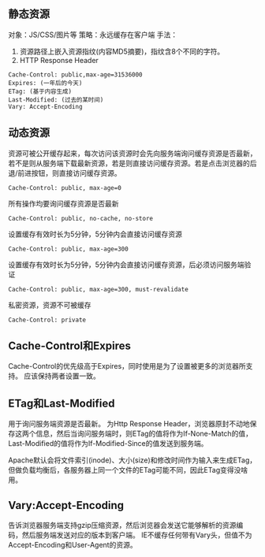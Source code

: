 ## 静态资源
对象：JS/CSS/图片等
策略：永远缓存在客户端
手法：
1. 资源路径上嵌入资源指纹(内容MD5摘要)，指纹含8个不同的字符。
2. HTTP Response Header
```
Cache-Control: public,max-age=31536000
Expires: (一年后的今天)
ETag: (基于内容生成)
Last-Modified: (过去的某时间)
Vary: Accept-Encoding
```

## 动态资源
资源可被公开缓存起来，每次访问该资源时会先向服务端询问缓存资源是否最新，若不是则从服务端下载最新资源，若是则直接访问缓存资源。若是点击浏览器的后退/前进按钮，则直接访问缓存资源。
```
Cache-Control: public, max-age=0
```

所有操作均要询问缓存资源是否最新
```
Cache-Control: public, no-cache, no-store
```

设置缓存有效时长为5分钟，5分钟内会直接访问缓存资源
```
Cache-Control: public, max-age=300
```

设置缓存有效时长为5分钟，5分钟内会直接访问缓存资源，后必须访问服务端验证
```
Cache-Control: public, max-age=300, must-revalidate
```

私密资源，资源不可被缓存
```
Cache-Control: private
```

## Cache-Control和Expires
Cache-Control的优先级高于Expires，同时使用是为了设置被更多的浏览器所支持。
应该保持两者设置一致。

## ETag和Last-Modified
用于询问服务端资源是否最新。
为Http Response Header，浏览器原封不动地保存这两个信息，然后当询问服务端时，则ETag的值将作为If-None-Match的值，Last-Modified的值将作为If-Modified-Since的值发送到服务端。

Apache默认会将文件索引(inode)、大小(size)和修改时间作为输入来生成ETag，但做负载均衡后，各服务器上同一个文件的ETag可能不同，因此ETag变得没啥用。

## Vary:Accept-Encoding
告诉浏览器服务端支持gzip压缩资源，然后浏览器会发送它能够解析的资源编码，然后服务端发送对应的版本到客户端。
IE不缓存任何带有Vary头，但值不为Accept-Encoding和User-Agent的资源。
